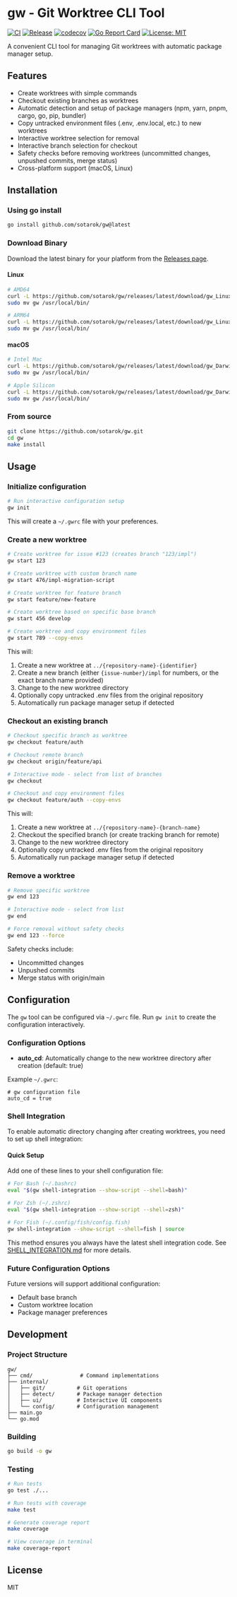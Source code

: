 # gw - Git Worktree CLI Tool

[![CI](https://github.com/sotarok/gw/actions/workflows/ci.yml/badge.svg)](https://github.com/sotarok/gw/actions/workflows/ci.yml)
[![Release](https://github.com/sotarok/gw/actions/workflows/release.yml/badge.svg)](https://github.com/sotarok/gw/actions/workflows/release.yml)
[![codecov](https://codecov.io/gh/sotarok/gw/branch/main/graph/badge.svg)](https://codecov.io/gh/sotarok/gw)
[![Go Report Card](https://goreportcard.com/badge/github.com/sotarok/gw)](https://goreportcard.com/report/github.com/sotarok/gw)
[![License: MIT](https://img.shields.io/badge/License-MIT-yellow.svg)](https://opensource.org/licenses/MIT)

A convenient CLI tool for managing Git worktrees with automatic package manager setup.

## Features

- Create worktrees with simple commands
- Checkout existing branches as worktrees
- Automatic detection and setup of package managers (npm, yarn, pnpm, cargo, go, pip, bundler)
- Copy untracked environment files (.env, .env.local, etc.) to new worktrees
- Interactive worktree selection for removal
- Interactive branch selection for checkout
- Safety checks before removing worktrees (uncommitted changes, unpushed commits, merge status)
- Cross-platform support (macOS, Linux)

## Installation

### Using go install

```bash
go install github.com/sotarok/gw@latest
```

### Download Binary

Download the latest binary for your platform from the [Releases page](https://github.com/sotarok/gw/releases).

#### Linux

```bash
# AMD64
curl -L https://github.com/sotarok/gw/releases/latest/download/gw_Linux_x86_64.tar.gz | tar xz
sudo mv gw /usr/local/bin/

# ARM64
curl -L https://github.com/sotarok/gw/releases/latest/download/gw_Linux_arm64.tar.gz | tar xz
sudo mv gw /usr/local/bin/
```

#### macOS

```bash
# Intel Mac
curl -L https://github.com/sotarok/gw/releases/latest/download/gw_Darwin_x86_64.tar.gz | tar xz
sudo mv gw /usr/local/bin/

# Apple Silicon
curl -L https://github.com/sotarok/gw/releases/latest/download/gw_Darwin_arm64.tar.gz | tar xz
sudo mv gw /usr/local/bin/
```


### From source

```bash
git clone https://github.com/sotarok/gw.git
cd gw
make install
```

## Usage

### Initialize configuration

```bash
# Run interactive configuration setup
gw init
```

This will create a `~/.gwrc` file with your preferences.

### Create a new worktree

```bash
# Create worktree for issue #123 (creates branch "123/impl")
gw start 123

# Create worktree with custom branch name
gw start 476/impl-migration-script

# Create worktree for feature branch
gw start feature/new-feature

# Create worktree based on specific base branch
gw start 456 develop

# Create worktree and copy environment files
gw start 789 --copy-envs
```

This will:
1. Create a new worktree at `../{repository-name}-{identifier}`
2. Create a new branch (either `{issue-number}/impl` for numbers, or the exact branch name provided)
3. Change to the new worktree directory
4. Optionally copy untracked .env files from the original repository
5. Automatically run package manager setup if detected

### Checkout an existing branch

```bash
# Checkout specific branch as worktree
gw checkout feature/auth

# Checkout remote branch
gw checkout origin/feature/api

# Interactive mode - select from list of branches
gw checkout

# Checkout and copy environment files
gw checkout feature/auth --copy-envs
```

This will:
1. Create a new worktree at `../{repository-name}-{branch-name}`
2. Checkout the specified branch (or create tracking branch for remote)
3. Change to the new worktree directory
4. Optionally copy untracked .env files from the original repository
5. Automatically run package manager setup if detected

### Remove a worktree

```bash
# Remove specific worktree
gw end 123

# Interactive mode - select from list
gw end

# Force removal without safety checks
gw end 123 --force
```

Safety checks include:
- Uncommitted changes
- Unpushed commits
- Merge status with origin/main

## Configuration

The `gw` tool can be configured via `~/.gwrc` file. Run `gw init` to create the configuration interactively.

### Configuration Options

- **auto_cd**: Automatically change to the new worktree directory after creation (default: true)

Example `~/.gwrc`:
```
# gw configuration file
auto_cd = true
```

### Shell Integration

To enable automatic directory changing after creating worktrees, you need to set up shell integration:

#### Quick Setup

Add one of these lines to your shell configuration file:

```bash
# For Bash (~/.bashrc)
eval "$(gw shell-integration --show-script --shell=bash)"

# For Zsh (~/.zshrc)
eval "$(gw shell-integration --show-script --shell=zsh)"

# For Fish (~/.config/fish/config.fish)
gw shell-integration --show-script --shell=fish | source
```

This method ensures you always have the latest shell integration code. See [SHELL_INTEGRATION.md](SHELL_INTEGRATION.md) for more details.

### Future Configuration Options

Future versions will support additional configuration:
- Default base branch
- Custom worktree location
- Package manager preferences

## Development

### Project Structure

```
gw/
├── cmd/               # Command implementations
├── internal/
│   ├── git/          # Git operations
│   ├── detect/       # Package manager detection
│   ├── ui/           # Interactive UI components
│   └── config/       # Configuration management
├── main.go
└── go.mod
```

### Building

```bash
go build -o gw
```

### Testing

```bash
# Run tests
go test ./...

# Run tests with coverage
make test

# Generate coverage report
make coverage

# View coverage in terminal
make coverage-report
```

## License

MIT
